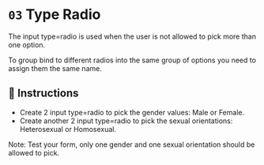 # `03` Type Radio 

The input type=radio is used when the user is not allowed to pick more than one option.

To group bind to different radios into the same group of options you need to assign them the same name.

## 📝 Instructions

- Create 2 input type=radio to pick the gender values: Male or Female.
- Create another 2 input type=radio to pick the sexual orientations: Heterosexual or Homosexual.

Note: Test your form, only one gender and one sexual orientation should be allowed to pick.
